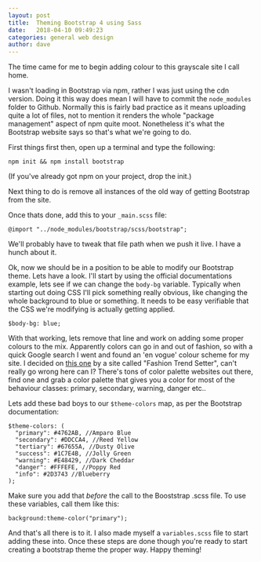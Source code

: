 ```yaml
---
layout: post
title:  Theming Bootstrap 4 using Sass
date:   2018-04-10 09:49:23
categories: general web design
author: dave
---
```

The time came for me to begin adding colour to this grayscale site I call home.

I wasn't loading in Bootstrap via npm, rather I was just using the cdn version. Doing it this way does mean I will have to commit the `node_modules` folder to Github. Normally this is fairly bad practice as it means uploading quite a lot of files, not to mention it renders the whole "package management" aspect of npm quite moot. Nonetheless it's what the Bootstrap website says so that's what we're going to do.

First things first then, open up a terminal and type the following:

`npm init && npm install bootstrap`

(If you've already got npm on your project, drop the init.)

Next thing to do is remove all instances of the old way of getting Bootstrap from the site.

Once thats done, add this to your `_main.scss` file:

`@import "../node_modules/bootstrap/scss/bootstrap";`

We'll probably have to tweak that file path when we push it live. I have a hunch about it.

Ok, now we should be in a position to be able to modify our Bootstrap theme. Lets have a look. I'll start by using the official documentations example, lets see if we can change the `body-bg` variable. Typically when starting out doing CSS I'll pick something really obvious, like changing the whole background to blue or something. It needs to be easy verifiable that the CSS we're modifying is actually getting applied.

```
$body-bg: blue;
```

With that working, lets remove that line and work on adding some proper colours to the mix. Apparently colors can go in and out of fashion, so with a quick Google search I went and found an 'en vogue' colour scheme for my site. I decided on [this one](http://www.fashiontrendsetter.com/v2/2017/05/26/ispo-color-palette-springsummer-2018/) by a site called "Fashion Trend Setter", can't really go wrong here can I? There's tons of color palette websites out there, find one and grab a color palette that gives you a color for most of the behaviour classes: primary, secondary, warning, danger etc..

Lets add these bad boys to our `$theme-colors` map, as per the Bootstrap documentation:

```
$theme-colors: (
  "primary": #4762AB, //Amparo Blue
  "secondary": #DDCCA4, //Reed Yellow
  "tertiary": #67655A, //Dusty Olive
  "success": #1C7E4B, //Jolly Green
  "warning": #E48429, //Dark Cheddar
  "danger": #FFFEFE, //Poppy Red
  "info": #2D3743 //Blueberry
);
```

Make sure you add that _before_ the call to the Booststrap .scss file. To use these variables, call them like this:

`background:theme-color("primary");`

And that's all there is to it. I also made myself a `variables.scss` file to start adding these into. Once these steps are done though you're ready to start creating a bootstrap theme the proper way. Happy theming!

